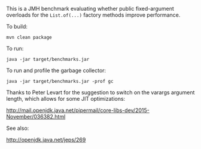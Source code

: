 This is a JMH benchmark evaluating whether public fixed-argument overloads for the `List.of(...)` factory methods improve performance.

To build:

    mvn clean package

To run:

    java -jar target/benchmarks.jar

To run and profile the garbage collector:

    java -jar target/benchmarks.jar -prof gc

Thanks to Peter Levart for the suggestion to switch on the varargs argument length, which allows for some JIT optimizations:

http://mail.openjdk.java.net/pipermail/core-libs-dev/2015-November/036382.html

See also:

http://openjdk.java.net/jeps/269
